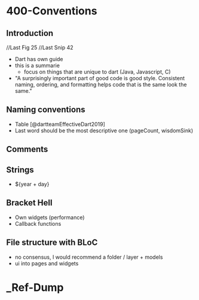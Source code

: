 # 400-Conventions
## Introduction
//Last Fig 25
//Last Snip 42

- Dart has own guide
- this is a summarie
  - focus on things that are unique to dart (Java, Javascript, C)
- "A surprisingly important part of good code is good style. Consistent naming, ordering, and formatting helps code that is the same look the same."

## Naming conventions
- Table [@dartteamEffectiveDart2019]
- Last word should be the most descriptive one (pageCount, wisdomSink)

## Comments

## Strings
- ${year + day}

## Bracket Hell 
- Own widgets (performance)
- Callback functions

## File structure with BLoC
- no consensus, I would recommend a folder / layer + models
- ui into pages and widgets

# _Ref-Dump

